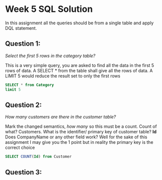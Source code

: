 # Week 5 SQL Solution
In this assignment all the queries should be from a single table and apply DQL statement.

## Question 1:
*Select the first 5 rows in the category table?*

This is a very simple query, you are asked to find all the data in the first 5 rows of data. A SELECT * from the table shall give all the rows of data. A LIMIT 5 would reduce the result set to only the first  rows
```sql
SELECT * from Category
limit 5
```

## Question 2:
*How many customers are there in the customer table?*

Mark the changed semantics, *how many* so this must be a count. Count of what? Customers. What is the identifier/ primary key of customer table? **Id**
Does CompanyName or any other field work? Well for the sake of this assignment I may give you the 1 point but in reality the primary key is the correct choice
```sql
SELECT COUNT(Id) from Customer
```

## Question 3:


